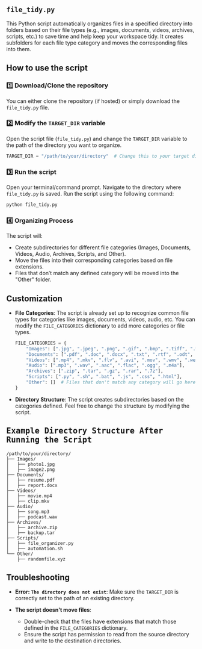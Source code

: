 ## `file_tidy.py`
This Python script automatically organizes files in a specified directory into folders based on their file types (e.g., images, documents, videos, archives, scripts, etc.) to save time and help keep your workspace tidy. It creates subfolders for each file type category and moves the corresponding files into them.

## How to use the script
### 1️⃣ Download/Clone the repository
You can either clone the repository (if hosted) or simply download the `file_tidy.py` file.

### 2️⃣ Modify the `TARGET_DIR` variable
Open the script file (`file_tidy.py`) and change the `TARGET_DIR` variable to the path of the directory you want to organize.    

```python
TARGET_DIR = "/path/to/your/directory"  # Change this to your target directory
```
    
### 3️⃣ Run the script
Open your terminal/command prompt. Navigate to the directory where `file_tidy.py` is saved. Run the script using the following command:

```bash
python file_tidy.py
```
    
### 4️⃣ Organizing Process
The script will:
- Create subdirectories for different file categories (Images, Documents, Videos, Audio, Archives, Scripts, and Other).
- Move the files into their corresponding categories based on file extensions.
- Files that don’t match any defined category will be moved into the "Other" folder.

## Customization
- **File Categories**: The script is already set up to recognize common file types for categories like images, documents, videos, audio, etc. You can modify the `FILE_CATEGORIES` dictionary to add more categories or file types.
    
    ```python
    FILE_CATEGORIES = {
        "Images": [".jpg", ".jpeg", ".png", ".gif", ".bmp", ".tiff", ".webp"],
        "Documents": [".pdf", ".doc", ".docx", ".txt", ".rtf", ".odt", ".xls", ".xlsx", ".ppt", ".pptx"],
        "Videos": [".mp4", ".mkv", ".flv", ".avi", ".mov", ".wmv", ".webm"],
        "Audio": [".mp3", ".wav", ".aac", ".flac", ".ogg", ".m4a"],
        "Archives": [".zip", ".tar", ".gz", ".rar", ".7z"],
        "Scripts": [".py", ".sh", ".bat", ".js", ".css", ".html"],
        "Other": []  # Files that don't match any category will go here
    }
    ```
    
- **Directory Structure**: The script creates subdirectories based on the categories defined. Feel free to change the structure by modifying the script.

## <samp>Example Directory Structure After Running the Script</samp>
```
/path/to/your/directory/
├── Images/
│   ├── photo1.jpg
│   ├── image2.png
├── Documents/
│   ├── resume.pdf
│   ├── report.docx
├── Videos/
│   ├── movie.mp4
│   ├── clip.mkv
├── Audio/
│   ├── song.mp3
│   ├── podcast.wav
├── Archives/
│   ├── archive.zip
│   ├── backup.tar
├── Scripts/
│   ├── file_organizer.py
│   ├── automation.sh
└── Other/
    ├── randomfile.xyz
```

## Troubleshooting
- **Error: `The directory does not exist`**: Make sure the `TARGET_DIR` is correctly set to the path of an existing directory.

- **The script doesn't move files**:
    - Double-check that the files have extensions that match those defined in the `FILE_CATEGORIES` dictionary.
    - Ensure the script has permission to read from the source directory and write to the destination directories.
